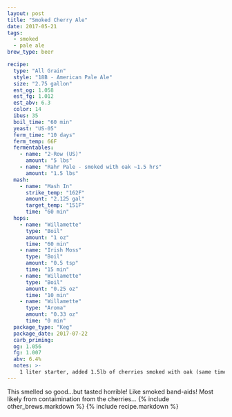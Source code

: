 ```yaml
---
layout: post
title: "Smoked Cherry Ale"
date: 2017-05-21
tags:
  - smoked
  - pale ale
brew_type: beer

recipe:
  type: "All Grain"
  style: "18B - American Pale Ale"
  size: "2.75 gallon"
  est_og: 1.058
  est_fg: 1.012
  est_abv: 6.3
  color: 14
  ibus: 35
  boil_time: "60 min"
  yeast: "US-05"
  ferm_time: "10 days"
  ferm_temp: 66F
  fermentables:
    - name: "2-Row (US)"
      amount: "5 lbs"
    - name: "Rahr Pale - smoked with oak ~1.5 hrs"
      amount: "1.5 lbs"
  mash:
    - name: "Mash In"
      strike_temp: "162F"
      amount: "2.125 gal"
      target_temp: "151F"
      time: "60 min"
  hops:
    - name: "Willamette"
      type: "Boil"
      amount: "1 oz"
      time: "60 min"
    - name: "Irish Moss"
      type: "Boil"
      amount: "0.5 tsp"
      time: "15 min"
    - name: "Willamette"
      type: "Boil"
      amount: "0.25 oz"
      time: "10 min"
    - name: "Willamette"
      type: "Aroma"
      amount: "0.33 oz"
      time: "0 min"
  package_type: "Keg"
  package_date: 2017-07-22
  carb_priming: 
  og: 1.056
  fg: 1.007
  abv: 6.4%
  notes: >-
    1 liter starter, added 1.5lb of cherries smoked with oak (same time as grain then frozen) to secondary
---
```

This smelled so good...but tasted horrible! Like smoked band-aids! Most likely from contaimination from the cherries...
{% include other_brews.markdown %}
{% include recipe.markdown %}
